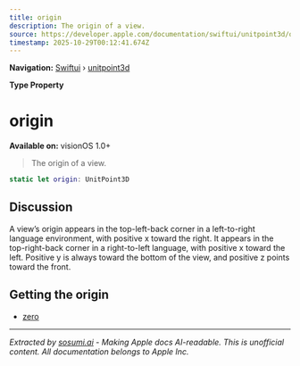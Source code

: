 ```yaml
---
title: origin
description: The origin of a view.
source: https://developer.apple.com/documentation/swiftui/unitpoint3d/origin
timestamp: 2025-10-29T00:12:41.674Z
---
```


**Navigation:** [Swiftui](/documentation/swiftui) › [unitpoint3d](/documentation/swiftui/unitpoint3d)

**Type Property**

# origin

**Available on:** visionOS 1.0+

> The origin of a view.

```swift
static let origin: UnitPoint3D
```

## Discussion

A view’s origin appears in the top-left-back corner in a left-to-right language environment, with positive x toward the right. It appears in the top-right-back corner in a right-to-left language, with positive x toward the left. Positive y is always toward the bottom of the view, and positive z points toward the front.

## Getting the origin

- [zero](/documentation/swiftui/unitpoint3d/zero)

---

*Extracted by [sosumi.ai](https://sosumi.ai) - Making Apple docs AI-readable.*
*This is unofficial content. All documentation belongs to Apple Inc.*

